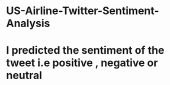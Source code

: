 # US-Airline-Twitter-Sentiment-Analysis
# I predicted the sentiment of the tweet i.e positive , negative or neutral 
